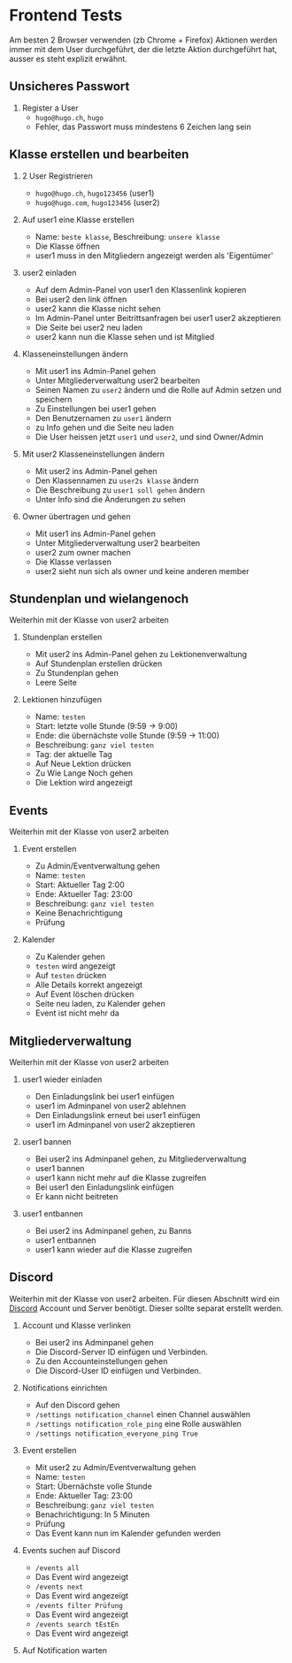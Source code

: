 # Frontend Tests

Am besten 2 Browser verwenden (zb Chrome + Firefox)
Aktionen werden immer mit dem User durchgeführt, der die letzte Aktion durchgeführt hat, ausser es steht explizit
erwähnt.

## Unsicheres Passwort

1. Register a User
    - `hugo@hugo.ch`, `hugo`
    - Fehler, das Passwort muss mindestens 6 Zeichen lang sein

## Klasse erstellen und bearbeiten

1. 2 User Registrieren
    - `hugo@hugo.ch`, `hugo123456` (user1)
    - `hugo@hugo.com`, `hugo123456` (user2)

2. Auf user1 eine Klasse erstellen
    - Name: `beste klasse`, Beschreibung: `unsere klasse`
    - Die Klasse öffnen
    - user1 muss in den Mitgliedern angezeigt werden als 'Eigentümer'

3. user2 einladen
    - Auf dem Admin-Panel von user1 den Klassenlink kopieren
    - Bei user2 den link öffnen
    - user2 kann die Klasse nicht sehen
    - Im Admin-Panel unter Beitrittsanfragen bei user1 user2 akzeptieren
    - Die Seite bei user2 neu laden
    - user2 kann nun die Klasse sehen und ist Mitglied

4. Klasseneinstellungen ändern
    - Mit user1 ins Admin-Panel gehen
    - Unter Mitgliederverwaltung user2 bearbeiten
    - Seinen Namen zu `user2` ändern und die Rolle auf Admin setzen und speichern
    - Zu Einstellungen bei user1 gehen
    - Den Benutzernamen zu `user1` ändern
    - zu Info gehen und die Seite neu laden
    - Die User heissen jetzt `user1` und `user2`, und sind Owner/Admin

5. Mit user2 Klasseneinstellungen ändern
    - Mit user2 ins Admin-Panel gehen
    - Den Klassennamen zu `user2s klasse` ändern
    - Die Beschreibung zu `user1 soll gehen` ändern
    - Unter Info sind die Änderungen zu sehen

6. Owner übertragen und gehen
    - Mit user1 ins Admin-Panel gehen
    - Unter Mitgliederverwaltung user2 bearbeiten
    - user2 zum owner machen
    - Die Klasse verlassen
    - user2 sieht nun sich als owner und keine anderen member

## Stundenplan und wielangenoch

Weiterhin mit der Klasse von user2 arbeiten

1. Stundenplan erstellen
    - Mit user2 ins Admin-Panel gehen zu Lektionenverwaltung
    - Auf Stundenplan erstellen drücken
    - Zu Stundenplan gehen
    - Leere Seite

2. Lektionen hinzufügen
    - Name: `testen`
    - Start: letzte volle Stunde (9:59 -> 9:00)
    - Ende: die übernächste volle Stunde (9:59 -> 11:00)
    - Beschreibung: `ganz viel testen`
    - Tag: der aktuelle Tag
    - Auf Neue Lektion drücken
    - Zu Wie Lange Noch gehen
    - Die Lektion wird angezeigt

## Events

Weiterhin mit der Klasse von user2 arbeiten

1. Event erstellen
    - Zu Admin/Eventverwaltung gehen
    - Name: `testen`
    - Start: Aktueller Tag 2:00
    - Ende: Aktueller Tag: 23:00
    - Beschreibung: `ganz viel testen`
    - Keine Benachrichtigung
    - Prüfung

2. Kalender
    - Zu Kalender gehen
    - `testen` wird angezeigt
    - Auf `testen` drücken
    - Alle Details korrekt angezeigt
    - Auf Event löschen drücken
    - Seite neu laden, zu Kalender gehen
    - Event ist nicht mehr da

## Mitgliederverwaltung

Weiterhin mit der Klasse von user2 arbeiten

1. user1 wieder einladen
    - Den Einladungslink bei user1 einfügen
    - user1 im Adminpanel von user2 ablehnen
    - Den Einladungslink erneut bei user1 einfügen
    - user1 im Adminpanel von user2 akzeptieren

2. user1 bannen
    - Bei user2 ins Adminpanel gehen, zu Mitgliederverwaltung
    - user1 bannen
    - user1 kann nicht mehr auf die Klasse zugreifen
    - Bei user1 den Einladungslink einfügen
    - Er kann nicht beitreten

3. user1 entbannen
    - Bei user2 ins Adminpanel gehen, zu Banns
    - user1 entbannen
    - user1 kann wieder auf die Klasse zugreifen

## Discord

Weiterhin mit der Klasse von user2 arbeiten. Für diesen Abschnitt wird ein [Discord](https://discord.com) Account und
Server benötigt. Dieser sollte separat erstellt werden.

1. Account und Klasse verlinken
    - Bei user2 ins Adminpanel gehen
    - Die Discord-Server ID einfügen und Verbinden.
    - Zu den Accounteinstellungen gehen
    - Die Discord-User ID einfügen und Verbinden.
    
2. Notifications einrichten
    - Auf den Discord gehen
    - `/settings notification_channel` einen Channel auswählen
    - `/settings notification_role_ping` eine Rolle auswählen
    - `/settings notification_everyone_ping True`
    
3. Event erstellen
    - Mit user2 zu Admin/Eventverwaltung gehen
    - Name: `testen`
    - Start: Übernächste volle Stunde
    - Ende: Aktueller Tag: 23:00
    - Beschreibung: `ganz viel testen`
    - Benachrichtigung: In 5 Minuten
    - Prüfung
    - Das Event kann nun im Kalender gefunden werden
    
4. Events suchen auf Discord
    - `/events all`
    - Das Event wird angezeigt
    - `/events next`
    - Das Event wird angezeigt
    - `/events filter Prüfung`
    - Das Event wird angezeigt
    - `/events search tEstEn`
    - Das Event wird angezeigt
    
5. Auf Notification warten
